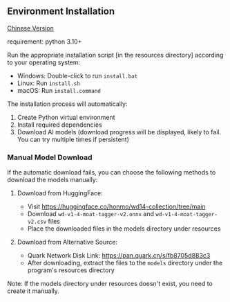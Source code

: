 ## Environment Installation
[Chinese Version](install.zh.md)

requirement: python 3.10+

Run the appropriate installation script [in the resources directory] according to your operating system:

- Windows: Double-click to run `install.bat`
- Linux: Run `install.sh`
- macOS: Run `install.command`


The installation process will automatically:
1. Create Python virtual environment
2. Install required dependencies
3. Download AI models (download progress will be displayed, likely to fail. You can try multiple times if persistent)

### Manual Model Download

If the automatic download fails, you can choose the following methods to download the models manually:

1. Download from HuggingFace:
   - Visit https://huggingface.co/honmo/wd14-collection/tree/main
   - Download `wd-v1-4-moat-tagger-v2.onnx` and `wd-v1-4-moat-tagger-v2.csv` files
   - Place the downloaded files in the models directory under resources

2. Download from Alternative Source:
   - Quark Network Disk Link: https://pan.quark.cn/s/fb8705d883c3
   - After downloading, extract the files to the `models` directory under the program's resources directory

Note: If the models directory under resources doesn't exist, you need to create it manually. 